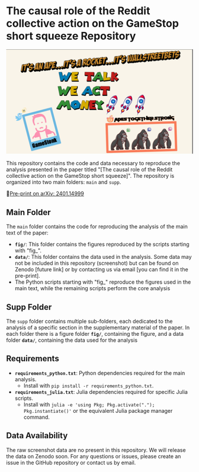 # The causal role of the Reddit collective action on the GameStop short squeeze  Repository

![alt text](https://github.com/RiegelGestr/WSBCausality/blob/main/pic.png)

This repository contains the code and data necessary to reproduce the analysis presented in the paper titled "[The causal role of the Reddit collective action on the GameStop short squeeze]". 
The repository is organized into two main folders: `main` and `supp`.

📝[Pre-print on arXiv: 2401.14999](https://arxiv.org/abs/2401.14999)


## Main Folder

The `main` folder contains the code for reproducing the analysis of the main text of the paper:
- **`fig/`**: This folder contains the figures reproduced by the scripts starting with "fig_".
- **`data/`**: This folder contains the data used in the analysis. Some data may not be included in this repository (screenshot) but can be found on Zenodo [future link] or by contacting us via email [you can find it in the pre-print].
- The Python scripts starting with "fig_" reproduce the figures used in the main text, while the remaining scripts perform the core analysis
## Supp Folder

The `supp` folder contains multiple sub-folders, each dedicated to the analysis of a specific section in the supplementary material of the paper. In each folder there is a figure folder **`fig/`**, containing the figure, and a data folder **`data/`**, containing the data used for the analysis
## Requirements

- **`requirements_python.txt`**: Python dependencies required for the main analysis.
  - Install with `pip install -r requirements_python.txt`.
- **`requirements_julia.txt`**: Julia dependencies required for specific Julia scripts.
  - Install with `julia -e 'using Pkg; Pkg.activate("."); Pkg.instantiate()'` or the equivalent Julia package manager command.

## Data Availability

The raw screenshot data are no present in this repository. We will release the data on Zenodo soon.
For any questions or issues, please create an issue in the GitHub repository or contact us by email.
